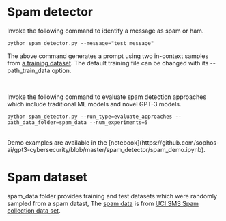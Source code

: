# Spam detector

Invoke the following command to identify a message as spam or ham.

```
python spam_detector.py --message="test message"
```

The above command generates a prompt using two in-context samples from [a training dataset](./spam_data/experiment_1/train_2.csv). The default training file can be changed with its --path_train_data option.

<br>

Invoke the following command to evaluate spam detection approaches which include traditional ML models and novel GPT-3 models.

```
python spam_detector.py --run_type=evaluate_approaches --path_data_folder=spam_data --num_experiments=5
```

<br>
Demo examples are available in the [notebook](https://github.com/sophos-ai/gpt3-cybersecurity/blob/master/spam_detector/spam_demo.ipynb).

# Spam dataset
spam_data folder provides training and test datasets which were randomly sampled from a spam datast, The [spam data](./spam_data/SMSSpamCollection) is from [UCI SMS Spam collection data set](https://archive.ics.uci.edu/ml/datasets/sms+spam+collection).
